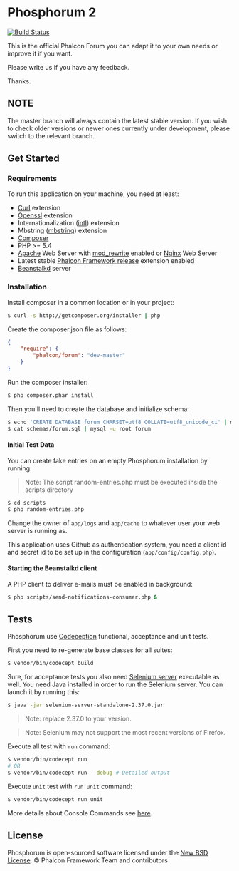 # Phosphorum 2

[![Build Status](https://secure.travis-ci.org/phalcon/forum.svg?branch=master)](http://travis-ci.org/phalcon/forum)

This is the official Phalcon Forum you can adapt it to your own needs or improve it if you want.

Please write us if you have any feedback.

Thanks.

## NOTE

The master branch will always contain the latest stable version. If you wish
to check older versions or newer ones currently under development, please
switch to the relevant branch.

## Get Started

### Requirements

To run this application on your machine, you need at least:

* [Curl][1] extension
* [Openssl][2] extension
* Internationalization ([intl][3]) extension
* Mbstring ([mbstring][4]) extension
* [Composer][5]
* PHP >= 5.4
* [Apache][6] Web Server with [mod_rewrite][7] enabled or [Nginx][8] Web Server
* Latest stable [Phalcon Framework release][9] extension enabled
* [Beanstalkd][10] server

### Installation

Install composer in a common location or in your project:

```sh
$ curl -s http://getcomposer.org/installer | php
```

Create the composer.json file as follows:

```json
{
    "require": {
        "phalcon/forum": "dev-master"
    }
}
```

Run the composer installer:

```sh
$ php composer.phar install
```

Then you'll need to create the database and initialize schema:

```sh
$ echo 'CREATE DATABASE forum CHARSET=utf8 COLLATE=utf8_unicode_ci' | mysql -u root
$ cat schemas/forum.sql | mysql -u root forum
```

#### Initial Test Data

You can create fake entries on an empty Phosphorum installation by running:

> Note: The script random-entries.php must be executed inside the scripts directory

```bash
$ cd scripts
$ php random-entries.php
```

Change the owner of `app/logs` and `app/cache` to whatever user your web server is running as.

This application uses Github as authentication system, you need a client id and secret id
to be set up in the configuration (`app/config/config.php`).

#### Starting the Beanstalkd client

A PHP client to deliver e-mails must be enabled in background:

```bash
$ php scripts/send-notifications-consumer.php &
```

## Tests

Phosphorum use [Codeception][11] functional, acceptance and unit tests.

First you need to re-generate base classes for all suites:

```bash
$ vendor/bin/codecept build
```

Sure, for acceptance tests you also need [Selenium server][12] executable as well.
You need Java installed in order to run the Selenium server. You can launch it by running this:

```bash
$ java -jar selenium-server-standalone-2.37.0.jar
```

> Note: replace 2.37.0 to your version.

> Note: Selenium may not support the most recent versions of Firefox.

Execute all test with `run` command:

```bash
$ vendor/bin/codecept run
# OR
$ vendor/bin/codecept run --debug # Detailed output
```

Execute `unit` test with `run unit` command:

```bash
$ vendor/bin/codecept run unit
```

More details about Console Commands see [here][13].

## License

Phosphorum is open-sourced software licensed under the [New BSD License][14]. © Phalcon Framework Team and contributors

[1]: http://php.net/manual/en/book.curl.php
[2]: http://php.net/manual/en/book.openssl.php
[3]: http://php.net/manual/en/book.intl.php
[4]: http://php.net/manual/en/book.mbstring.php
[5]: https://getcomposer.org/
[6]: http://httpd.apache.org/
[7]: http://httpd.apache.org/docs/current/mod/mod_rewrite.html
[8]: http://nginx.org/
[9]: https://github.com/phalcon/cphalcon/releases
[10]: http://kr.github.io/beanstalkd/
[11]: http://codeception.com
[12]: http://goo.gl/yLJLZg
[13]: http://codeception.com/docs/reference/Commands
[14]: https://github.com/phalcon/forum/blob/master/docs/LICENSE.md
